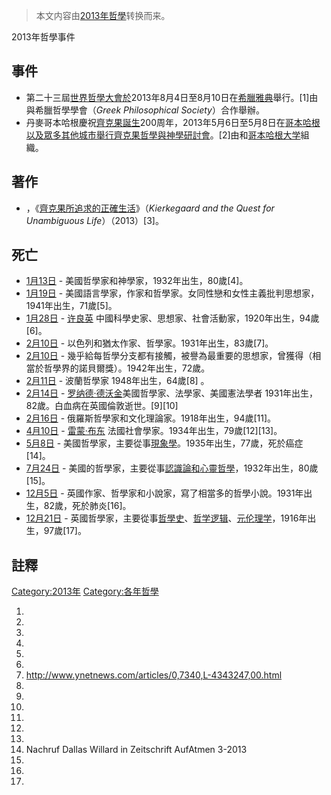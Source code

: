 > 本文内容由[2013年哲學](https://zh.wikipedia.org/wiki/2013年哲學)转换而来。


2013年哲學事件

## 事件

  - 第二十三屆[世界哲學大會於](https://zh.wikipedia.org/wiki/世界哲學大會 "wikilink")2013年8月4日至8月10日在[希臘](https://zh.wikipedia.org/wiki/希臘 "wikilink")[雅典](../Page/雅典.md "wikilink")舉行。\[1\]由與希臘哲學學會（*Greek Philosophical Society*）合作舉辦。
  - 丹麥哥本哈根慶祝[齊克果誕生](../Page/索倫·奧貝·克爾凱郭爾.md "wikilink")200周年，2013年5月6日至5月8日在[哥本哈根以及眾多其他城市舉行齊克果哲學與神學研討會](https://zh.wikipedia.org/wiki/哥本哈根 "wikilink")。\[2\]由和[哥本哈根大学](../Page/哥本哈根大学.md "wikilink")組織。

## 著作

  - ，《[齊克果所追求的正確生活](https://zh.wikipedia.org/wiki/齊克果 "wikilink")》（*Kierkegaard and the Quest for Unambiguous Life*）（2013）\[3\]。

## 死亡

  - [1月13日](../Page/1月13日.md "wikilink") - 美國哲學家和神學家，1932年出生，80歲\[4\]。
  - [1月19日](../Page/1月19日.md "wikilink") -  美國語言學家，作家和哲學家。女同性戀和女性主義批判思想家，1941年出生，71歲\[5\]。
  - [1月28日](../Page/1月28日.md "wikilink") - [许良英](../Page/许良英.md "wikilink") 中國科學史家、思想家、社會活動家，1920年出生，94歲\[6\]。
  - [2月10日](../Page/2月10日.md "wikilink") - 以色列和猶太作家、哲學家。1931年出生，83歲\[7\]。
  - [2月10日](../Page/2月10日.md "wikilink") - 幾乎給每哲學分支都有接觸，被譽為最重要的思想家，曾獲得（相當於哲學界的諾貝爾獎）。1942年出生，72歲。
  - [2月11日](../Page/2月11日.md "wikilink") - 波蘭哲學家 1948年出生，64歲\[8\] 。
  - [2月14日](../Page/2月14日.md "wikilink") - [罗纳德·德沃金](../Page/罗纳德·德沃金.md "wikilink")美國哲學家、法學家、美國憲法學者 1931年出生，82歲。白血病在英國倫敦逝世。\[9\]\[10\]
  - [2月16日](../Page/2月16日.md "wikilink") - 俄羅斯哲學家和文化理論家。1918年出生，94歲\[11\]。
  - [4月10日](../Page/4月10日.md "wikilink") - [雷蒙·布东](../Page/雷蒙·布东.md "wikilink") 法國社會學家。1934年出生，79歲\[12\]\[13\]。
  - [5月8日](../Page/5月8日.md "wikilink") - 美國哲學家，主要從事[現象學](../Page/現象學.md "wikilink")。1935年出生，77歲，死於癌症\[14\]。
  - [7月24日](https://zh.wikipedia.org/wiki/7月24日 "wikilink") -  美國的哲學家，主要從事[認識論和](https://zh.wikipedia.org/wiki/認識論 "wikilink")[心靈哲學](https://zh.wikipedia.org/wiki/心靈哲學 "wikilink")，1932年出生，80歲\[15\]。
  - [12月5日](../Page/12月5日.md "wikilink") -  英國作家、哲學家和小說家，寫了相當多的哲學小說。1931年出生，82歲，死於肺炎\[16\]。
  - [12月21日](../Page/12月21日.md "wikilink") -  英國哲學家，主要從事[哲學史](https://zh.wikipedia.org/wiki/哲學史 "wikilink")、[哲学逻辑](https://zh.wikipedia.org/wiki/哲学逻辑 "wikilink")、[元伦理学](../Page/元伦理学.md "wikilink")，1916年出生，97歲\[17\]。

## 註釋

[Category:2013年](https://zh.wikipedia.org/wiki/Category:2013年 "wikilink") [Category:各年哲學](https://zh.wikipedia.org/wiki/Category:各年哲學 "wikilink")

1.
2.
3.
4.
5.
6.
7.  <http://www.ynetnews.com/articles/0,7340,L-4343247,00.html>
8.
9.
10.
11.
12.
13.
14. Nachruf Dallas Willard in Zeitschrift AufAtmen 3-2013
15.
16.
17.